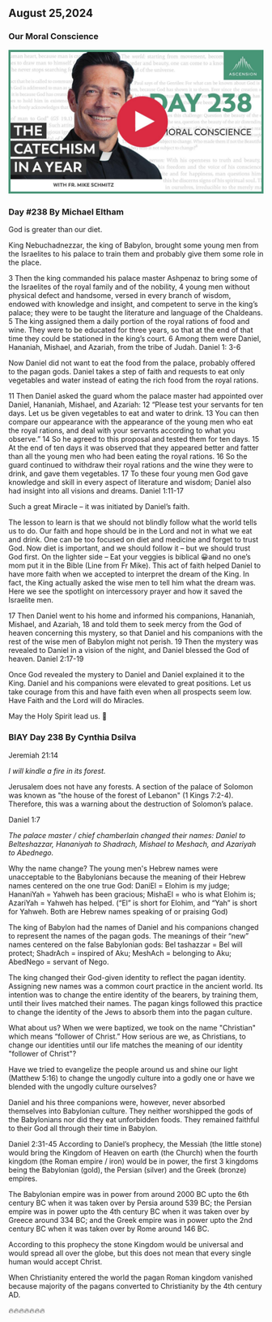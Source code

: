 ## August 25,2024

### Our Moral Conscience

[![Our Moral Conscience](https://raw.githubusercontent.com/linusjf/BIAY/main/August/jpgs/Day238.jpg)](https://youtu.be/6wGaMraZc_Y "Our Moral Conscience")

### Day #238 By Michael Eltham

God is greater than our diet.

King Nebuchadnezzar, the king of Babylon, brought some young men from the Israelites to his palace to train them and probably give them some role in the place.

3 Then the king commanded his palace master Ashpenaz to bring some of the Israelites of the royal family and of the nobility, 4 young men without physical defect and handsome, versed in every branch of wisdom, endowed with knowledge and insight, and competent to serve in the king’s palace; they were to be taught the literature and language of the Chaldeans. 5 The king assigned them a daily portion of the royal rations of food and wine. They were to be educated for three years, so that at the end of that time they could be stationed in the king’s court. 6 Among them were Daniel, Hananiah, Mishael, and Azariah, from the tribe of Judah. Daniel 1: 3-6

Now Daniel did not want to eat the food from the palace, probably offered to the pagan gods. Daniel takes a step of faith and requests to eat only vegetables and water instead of eating the rich food from the royal rations.

11 Then Daniel asked the guard whom the palace master had appointed over Daniel, Hananiah, Mishael, and Azariah: 12 “Please test your servants for ten days. Let us be given vegetables to eat and water to drink. 13 You can then compare our appearance with the appearance of the young men who eat the royal rations, and deal with your servants according to what you observe.” 14 So he agreed to this proposal and tested them for ten days. 15 At the end of ten days it was observed that they appeared better and fatter than all the young men who had been eating the royal rations. 16 So the guard continued to withdraw their royal rations and the wine they were to drink, and gave them vegetables. 17 To these four young men God gave knowledge and skill in every aspect of literature and wisdom; Daniel also had insight into all visions and dreams. Daniel 1:11-17

Such a great Miracle – it was initiated by Daniel’s faith.

The lesson to learn is that we should not blindly follow what the world tells us to do. Our faith and hope should be in the Lord and not in what we eat and drink. One can be too focused on diet and medicine and forget to trust God. Now diet is important, and we should follow it – but we should trust God first. On the lighter side – Eat your veggies is biblical 😀and no one’s mom put it in the Bible (Line from Fr Mike).
This act of faith helped Daniel to have more faith when we accepted to interpret the dream of the King. In fact, the King actually asked the wise men to tell him what the dream was. Here we see the spotlight on intercessory prayer and how it saved the Israelite men.

17 Then Daniel went to his home and informed his companions, Hananiah, Mishael, and Azariah, 18 and told them to seek mercy from the God of heaven concerning this mystery, so that Daniel and his companions with the rest of the wise men of Babylon might not perish. 19 Then the mystery was revealed to Daniel in a vision of the night, and Daniel blessed the God of heaven. Daniel 2:17-19

Once God revealed the mystery to Daniel and Daniel explained it to the King. Daniel and his companions were elevated to great positions. Let us take courage from this and have faith even when all prospects seem low. Have Faith and the Lord will do Miracles.

May the Holy Spirit lead us. 🙏

### BIAY Day 238 By Cynthia Dsilva

Jeremiah 21:14

*I will kindle a fire in its forest.*

Jerusalem does not have any forests.
A section of the palace of Solomon was known as "the house of the forest of Lebanon" (1 Kings 7:2-4).
Therefore, this was a warning about the destruction of Solomon’s palace.

Daniel 1:7

*The palace master / chief chamberlain changed their names:*
*Daniel to Belteshazzar, Hananiyah to Shadrach, Mishael to Meshach, and Azariyah to Abednego.*

Why the name change?
The young men's Hebrew names were unacceptable to the Babylonians because the meaning of their Hebrew names centered on the one true God:
DaniEl = Elohim is my judge;
HananiYah = Yahweh has been gracious;
MishaEl = who is what Elohim is;
AzariYah = Yahweh has helped.
(“El” is short for Elohim, and “Yah” is short for Yahweh.  Both are Hebrew names speaking of or praising God)

The king of Babylon had the names of Daniel and his companions changed to represent the names of the pagan gods.
The meanings of their “new” names centered on the false Babylonian gods:
Bel tashazzar = Bel will protect;
ShadrAch = inspired of Aku;
MeshAch = belonging to Aku;
AbedNego = servant of Nego.

The king changed their God-given identity to reflect the pagan identity.
Assigning new names was a common court practice in the ancient world. Its intention was to change the entire identity of the bearers, by training them, until their lives matched their names.
The pagan kings followed this practice to change the identity of the Jews to absorb them into the pagan culture.

What about us?
When we were baptized, we took on the name "Christian" which means “follower of Christ.”
How serious are we, as Christians, to change our identities until our life matches the meaning of our identity "follower of Christ"?

Have we tried to evangelize the people around us and shine our light (Matthew 5:16) to change the ungodly culture into a godly one or have we blended with the ungodly culture ourselves?

Daniel and his three companions were, however, never absorbed themselves into Babylonian culture. They neither worshipped the gods of the Babylonians nor did they eat unforbidden foods.  They remained faithful to their God all through their time in Babylon.

Daniel 2:31-45
According to Daniel’s prophecy, the Messiah (the little stone) would bring the Kingdom of Heaven on earth (the Church) when the fourth kingdom (the Roman empire / iron) would be in power, the first 3 kingdoms being the Babylonian (gold), the Persian (silver) and the Greek (bronze) empires.

The Babylonian empire was in power from around 2000 BC upto the 6th century BC when it was taken over by Persia around 539 BC;
the Persian empire was in power upto the 4th century BC when it was taken over by Greece around 334 BC;
and the Greek empire was in power upto the 2nd century BC when it was taken over by Rome around 146 BC.

According to this prophecy the stone Kingdom would be universal and would spread all over the globe, but this does not mean that every single human would accept Christ.

When Christianity entered the world the pagan Roman kingdom vanished because majority of the pagans converted to Christianity by the 4th century AD.

🔥🔥🔥🔥🔥🔥🔥

